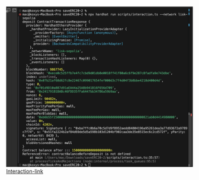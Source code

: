 ![scripts](./test.png)
[Interaction-link](https://sepolia-blockscout.lisk.com/tx/0xdd9d3c8aa0f2b934f9e91c9b1be0b1e7ed52b5b4d5a9710d06253d5ddef67ea3)